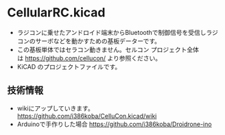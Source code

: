 # CellularRC.kicad
* ラジコンに乗せたアンドロイド端末からBluetoothで制御信号を受信しラジコンのサーボなどを動かすための基板データーです。
* この基板単体ではセラコン動きません。セルコン プロジェクト全体は https://github.com/cellucon/ より参照ください。
* KiCAD のプロジェクトファイルです。

## 技術情報
* wikiにアップしていきます。　https://github.com/i386koba/CelluCon.kicad/wiki
* Arduinoで手作りした場合 https://github.com/i386koba/Droidrone-ino
